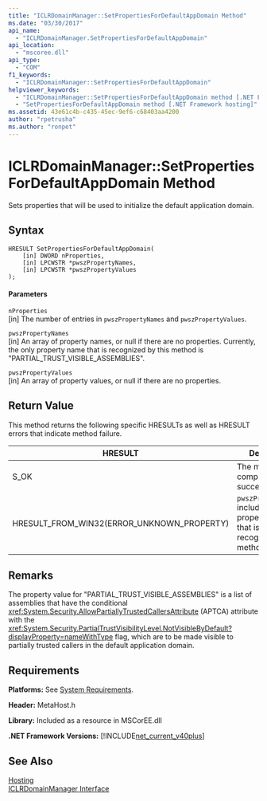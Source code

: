 ```yaml
---
title: "ICLRDomainManager::SetPropertiesForDefaultAppDomain Method"
ms.date: "03/30/2017"
api_name: 
  - "ICLRDomainManager.SetPropertiesForDefaultAppDomain"
api_location: 
  - "mscoree.dll"
api_type: 
  - "COM"
f1_keywords: 
  - "ICLRDomainManager::SetPropertiesForDefaultAppDomain"
helpviewer_keywords: 
  - "ICLRDomainManager::SetPropertiesForDefaultAppDomain method [.NET Framework hosting]"
  - "SetPropertiesForDefaultAppDomain method [.NET Framework hosting]"
ms.assetid: 43e61c4b-c435-45ec-9ef6-c68403aa4200
author: "rpetrusha"
ms.author: "ronpet"
---
```

# ICLRDomainManager::SetPropertiesForDefaultAppDomain Method
Sets properties that will be used to initialize the default application domain.  

## Syntax  

```  
HRESULT SetPropertiesForDefaultAppDomain(  
    [in] DWORD nProperties,  
    [in] LPCWSTR *pwszPropertyNames,  
    [in] LPCWSTR *pwszPropertyValues  
);  
```  

#### Parameters  
 `nProperties`  
 [in] The number of entries in `pwszPropertyNames` and `pwszPropertyValues`.  

 `pwszPropertyNames`  
 [in] An array of property names, or null if there are no properties. Currently, the only property name that is recognized by this method is "PARTIAL_TRUST_VISIBLE_ASSEMBLIES".  

 `pwszPropertyValues`  
 [in] An array of property values, or null if there are no properties.  

## Return Value  
 This method returns the following specific HRESULTs as well as HRESULT errors that indicate method failure.  


|HRESULT|Description|  
|-------------|-----------------|  
|S_OK|The method completed successfully.|  
|HRESULT_FROM_WIN32(ERROR_UNKNOWN_PROPERTY)|`pwszPropertyNames` includes a property name that is not recognized by this method.|  

## Remarks  
 The property value for "PARTIAL_TRUST_VISIBLE_ASSEMBLIES" is a list of assemblies that have the conditional <xref:System.Security.AllowPartiallyTrustedCallersAttribute> (APTCA) attribute with the <xref:System.Security.PartialTrustVisibilityLevel.NotVisibleByDefault?displayProperty=nameWithType> flag, which are to be made visible to partially trusted callers in the default application domain.  

## Requirements  
 **Platforms:** See [System Requirements](../../../../docs/framework/get-started/system-requirements.md).  

 **Header:** MetaHost.h  

 **Library:** Included as a resource in MSCorEE.dll  

 **.NET Framework Versions:** [!INCLUDE[net_current_v40plus](../../../../includes/net-current-v40plus-md.md)]  

## See Also  
 [Hosting](../../../../docs/framework/unmanaged-api/hosting/index.md)  
 [ICLRDomainManager Interface](../../../../docs/framework/unmanaged-api/hosting/iclrdomainmanager-interface.md)
